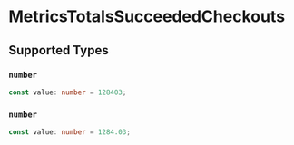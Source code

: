 # MetricsTotalsSucceededCheckouts


## Supported Types

### `number`

```typescript
const value: number = 128403;
```

### `number`

```typescript
const value: number = 1284.03;
```

